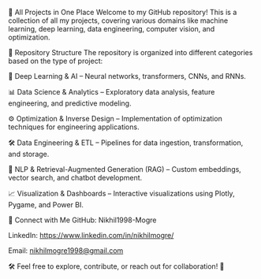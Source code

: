 🚀 All Projects in One Place
Welcome to my GitHub repository! This is a collection of all my projects, covering various domains like machine learning, deep learning, data engineering, computer vision, and optimization.

📂 Repository Structure
The repository is organized into different categories based on the type of project:

🧠 Deep Learning & AI – Neural networks, transformers, CNNs, and RNNs.

📊 Data Science & Analytics – Exploratory data analysis, feature engineering, and predictive modeling.

⚙️ Optimization & Inverse Design – Implementation of optimization techniques for engineering applications.

🛠️ Data Engineering & ETL – Pipelines for data ingestion, transformation, and storage.

📡 NLP & Retrieval-Augmented Generation (RAG) – Custom embeddings, vector search, and chatbot development.

📈 Visualization & Dashboards – Interactive visualizations using Plotly, Pygame, and Power BI.


🔗 Connect with Me
GitHub: Nikhil1998-Mogre

LinkedIn: https://www.linkedin.com/in/nikhilmogre/

Email: nikhilmogre1998@gmail.com

🛠️ Feel free to explore, contribute, or reach out for collaboration! 🚀
